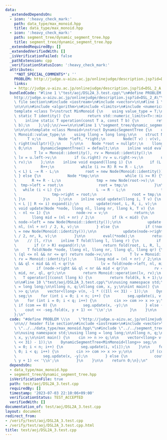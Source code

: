 ```yaml
---
data:
  _extendedDependsOn:
  - icon: ':heavy_check_mark:'
    path: data_type/max_monoid.hpp
    title: data_type/max_monoid.hpp
  - icon: ':heavy_check_mark:'
    path: segment_tree/dynamic_segment_tree.hpp
    title: segment_tree/dynamic_segment_tree.hpp
  _extendedRequiredBy: []
  _extendedVerifiedWith: []
  _isVerificationFailed: false
  _pathExtension: cpp
  _verificationStatusIcon: ':heavy_check_mark:'
  attributes:
    '*NOT_SPECIAL_COMMENTS*': ''
    PROBLEM: http://judge.u-aizu.ac.jp/onlinejudge/description.jsp?id=DSL_2_A
    links:
    - http://judge.u-aizu.ac.jp/onlinejudge/description.jsp?id=DSL_2_A
  bundledCode: "#line 1 \"test/aoj/DSL2A_3.test.cpp\"\n#define PROBLEM \\\n    \"\
    http://judge.u-aizu.ac.jp/onlinejudge/description.jsp?id=DSL_2_A\"\n\n// header\
    \ file section\n#include <iostream>\n#include <vector>\n\n#line 1 \"data_type/max_monoid.hpp\"\
    \n\n\n\n#include <algorithm>\n#include <limits>\n#include <numeric>\n\n//===\n\
    template <class T>\nstruct MinMonoid {\n    using value_type = T;\n    inline\
    \ static T identity() {\n        return std::numeric_limits<T>::min();\n    };\n\
    \    inline static T operation(const T a, const T b) {\n        return std::max(a,\
    \ b);\n    };\n};\n//===\n\n\n#line 1 \"segment_tree/dynamic_segment_tree.hpp\"\
    \n\n\n\ntemplate <class Monoid>\nstruct DynamicSegmentTree {\n    using T = typename\
    \ Monoid::value_type;\n    using llong = long long;\n\n    struct Node {\n   \
    \     T v;\n        Node *left, *right;\n        Node(T v) : v(v), left(nullptr),\
    \ right(nullptr){};\n    };\n\n    Node *root = nullptr;\n    llong L = 0, R =\
    \ 0;\n\n    DynamicSegmentTree() = default;\n\n    inline void eval(Node &u) {\n\
    \        T lv = Monoid::identity(), rv = Monoid::identity();\n        if (u.left)\
    \ lv = u.left->v;\n        if (u.right) rv = u.right->v;\n        u.v = Monoid::operation(lv,\
    \ rv);\n    };\n\n    inline void expand(llong i) {\n        if (L == R) {\n \
    \           R++;\n            while (i >= R) R += R - L;\n            while (i\
    \ < L) L -= R - L;\n            root = new Node(Monoid::identity());\n       \
    \ } else {\n            Node *tmp;\n\n            while (i >= R) {\n         \
    \       R += R - L;\n                tmp = new Node(root->v);\n              \
    \  tmp->left = root;\n                root = tmp;\n            }\n\n         \
    \   while (i < L) {\n                L -= R - L;\n                tmp = new Node(root->v);\n\
    \                tmp->right = root;\n                root = tmp;\n           \
    \ }\n        }\n    };\n\n    inline void update(llong i, T v) {\n        if (i\
    \ < L || R <= i) expand(i);\n        update(root, L, R, i, v);\n    };\n\n   \
    \ void update(Node *node, llong nl, llong nr, llong k, T v) {\n        if (nr\
    \ - nl <= 1) {\n            node->v = v;\n            return;\n        }\n\n \
    \       llong mid = (nl + nr) / 2;\n        if (k < mid) {\n            if (!node->left)\
    \ node->left = new Node(Monoid::identity());\n\n            update(node->left,\
    \ nl, (nl + nr) / 2, k, v);\n        } else {\n            if (!node->right) node->right\
    \ = new Node(Monoid::identity());\n\n            update(node->right, (nl + nr)\
    \ / 2, nr, k, v);\n        }\n\n        eval(*node);\n        return;\n    }\n\
    \n    // [l, r)\n    inline T fold(llong l, llong r) {\n        if (l < L) expand(l);\n\
    \        if (r > R) expand(r);\n        return fold(root, L, R, l, r);\n    };\n\
    \n    T fold(Node *node, llong nl, llong nr, llong ql, llong qr) {\n        if\
    \ (ql <= nl && nr <= qr) return node->v;\n\n        T lv = Monoid::identity(),\
    \ rv = Monoid::identity();\n        llong mid = (nl + nr) / 2;\n\n        if (node->left\
    \ && ql < mid && nl < qr)\n            lv = fold(node->left, nl, mid, ql, qr);\n\
    \n        if (node->right && ql < nr && mid < qr)\n            rv = fold(node->right,\
    \ mid, nr, ql, qr);\n\n        return Monoid::operation(lv, rv);\n    };\n\n \
    \   T operator[](const llong k) {\n        return fold(k, k + 1);\n    };\n};\n\
    \n\n#line 10 \"test/aoj/DSL2A_3.test.cpp\"\n\nusing namespace std;\nusing llong\
    \ = long long;\n\nllong n, q;\nllong com, x, y;\n\nint main() {\n    cin >> n\
    \ >> q;\n\n    vector<llong> v(n, -1 * ((1ll << 31) - 1));\n    DynamicSegmentTree<MinMonoid<llong>>\
    \ seg;\n    for (int i = 0; i < n; i++) {\n        seg.update(i, v[i]);\n    }\n\
    \n    for (int i = 0; i < q; i++) {\n        cin >> com >> x >> y;\n\n       \
    \ if (com == 0) {\n            seg.update(x, -y);\n        } else {\n        \
    \    cout << -seg.fold(x, y + 1) << '\\n';\n        }\n    }\n\n    return 0;\n\
    };\n"
  code: "#define PROBLEM \\\n    \"http://judge.u-aizu.ac.jp/onlinejudge/description.jsp?id=DSL_2_A\"\
    \n\n// header file section\n#include <iostream>\n#include <vector>\n\n#include\
    \ \"../../data_type/max_monoid.hpp\"\n#include \"../../segment_tree/dynamic_segment_tree.hpp\"\
    \n\nusing namespace std;\nusing llong = long long;\n\nllong n, q;\nllong com,\
    \ x, y;\n\nint main() {\n    cin >> n >> q;\n\n    vector<llong> v(n, -1 * ((1ll\
    \ << 31) - 1));\n    DynamicSegmentTree<MinMonoid<llong>> seg;\n    for (int i\
    \ = 0; i < n; i++) {\n        seg.update(i, v[i]);\n    }\n\n    for (int i =\
    \ 0; i < q; i++) {\n        cin >> com >> x >> y;\n\n        if (com == 0) {\n\
    \            seg.update(x, -y);\n        } else {\n            cout << -seg.fold(x,\
    \ y + 1) << '\\n';\n        }\n    }\n\n    return 0;\n};\n"
  dependsOn:
  - data_type/max_monoid.hpp
  - segment_tree/dynamic_segment_tree.hpp
  isVerificationFile: true
  path: test/aoj/DSL2A_3.test.cpp
  requiredBy: []
  timestamp: '2023-07-03 22:10:06+09:00'
  verificationStatus: TEST_ACCEPTED
  verifiedWith: []
documentation_of: test/aoj/DSL2A_3.test.cpp
layout: document
redirect_from:
- /verify/test/aoj/DSL2A_3.test.cpp
- /verify/test/aoj/DSL2A_3.test.cpp.html
title: test/aoj/DSL2A_3.test.cpp
---
```

